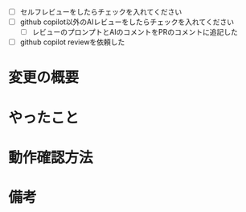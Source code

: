 - [ ] セルフレビューをしたらチェックを入れてください
- [ ] github copilot以外のAIレビューをしたらチェックを入れてください
    - [ ] レビューのプロンプトとAIのコメントをPRのコメントに追記した
- [ ] github copilot reviewを依頼した

# 変更の概要

<!-- やったことを 1 行程度でまとめる (チケットタイトルと被ってても OK) -->

# やったこと

<!-- 個人の趣味で自由に書く -->

# 動作確認方法

<!-- どのように PR 差分の動作を確認したかを書く -->

# 備考

<!-- DB をいじる場合など、影響範囲が大きいときはその旨を書く

この PR についての課題や、議論したいことがあればここに書く -->
